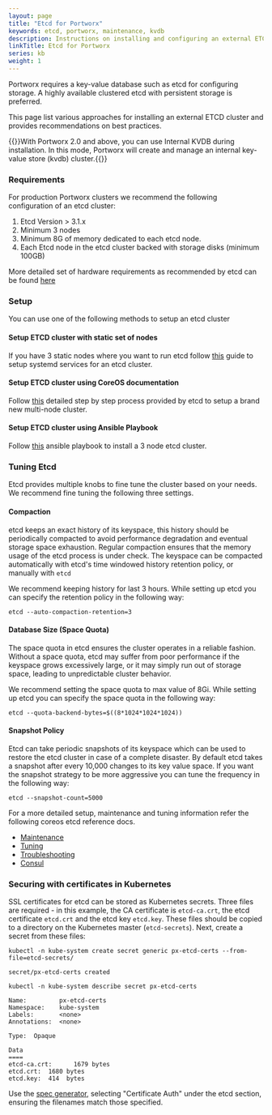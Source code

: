 ```yaml
---
layout: page
title: "Etcd for Portworx"
keywords: etcd, portworx, maintenance, kvdb
description: Instructions on installing and configuring an external ETCD cluster for Portworx
linkTitle: Etcd for Portworx
series: kb
weight: 1
---
```


Portworx requires a key-value database such as etcd for configuring storage. A highly available clustered etcd with persistent storage is preferred.

This page list various approaches for installing an external ETCD cluster and provides recommendations on best practices.

{{<info>}}With Portworx 2.0 and above, you can use Internal KVDB during installation. In this mode, Portworx will create and manage an internal key-value store (kvdb) cluster.{{</info>}}

### Requirements

For production Portworx clusters we recommend the following configuration of an etcd cluster:

1. Etcd Version > 3.1.x
2. Minimum 3 nodes
3. Minimum 8G of memory dedicated to each etcd node.
4. Each Etcd node in the etcd cluster backed with storage disks (minimum 100GB)

More detailed set of hardware requirements as recommended by etcd can be found [here](https://coreos.com/etcd/docs/latest/op-guide/hardware.html#example-hardware-configurations)

### Setup

You can use one of the following methods to setup an etcd cluster

#### Setup ETCD cluster with static set of nodes

If you have 3 static nodes where you want to run etcd follow [this](/reference/knowledge-base/etcd-quick-setup) guide to setup systemd services for an etcd cluster.

#### Setup ETCD cluster using CoreOS documentation

Follow [this](https://coreos.com/etcd/docs/latest/op-guide/clustering.html) detailed step by step process provided by etcd to setup a brand new multi-node cluster.

#### Setup ETCD cluster using Ansible Playbook

Follow [this](https://github.com/portworx/px-docs/blob/gh-pages/etcd/ansible/index.md) ansible playbook to install a 3 node etcd cluster.


### Tuning Etcd

Etcd provides multiple knobs to fine tune the cluster based on your needs. We recommend fine tuning the following three settings.

#### Compaction

etcd keeps an exact history of its keyspace, this history should be periodically compacted to avoid performance degradation and eventual storage space exhaustion. Regular compaction ensures that the memory usage of the etcd process is under check.
The keyspace can be compacted automatically with etcd's time windowed history retention policy, or manually with ``etcd``

We recommend keeping history for last 3 hours. While setting up etcd you can specify the retention policy in the following way:

```text
etcd --auto-compaction-retention=3
```

#### Database Size (Space Quota)

The space quota in etcd ensures the cluster operates in a reliable fashion. Without a space quota, etcd may suffer from poor performance if the keyspace grows excessively large, or it may simply run out of storage space, leading to unpredictable cluster behavior.

We recommend setting the space quota to max value of 8Gi. While setting up etcd you can specify the space quota in the following way:

```text
etcd --quota-backend-bytes=$((8*1024*1024*1024))
```

#### Snapshot Policy

Etcd can take periodic snapshots of its keyspace which can be used to restore the etcd cluster in case of a complete disaster. By default etcd takes a snapshot after every 10,000 changes to its key value space. If you want the snapshot strategy to be more aggressive you can tune the frequency in the following way:

```text
etcd --snapshot-count=5000
```

For a more detailed setup, maintenance and tuning information refer the following coreos etcd reference docs.

* [Maintenance](https://coreos.com/etcd/docs/latest/op-guide/maintenance.html)
* [Tuning](https://coreos.com/etcd/docs/latest/tuning.html)
* [Troubleshooting](https://coreos.com/etcd/docs/latest/op-guide/recovery.html)
* [Consul](https://www.consul.io/intro/getting-started/join.html) 

### Securing with certificates in Kubernetes

SSL certificates for etcd can be stored as Kubernetes secrets. Three files are required - in this example, the CA certificate is `etcd-ca.crt`, the etcd certificate `etcd.crt` and the etcd key `etcd.key`. These files should be copied to a directory on the Kubernetes master (`etcd-secrets`). Next, create a secret from these files:

```text
kubectl -n kube-system create secret generic px-etcd-certs --from-file=etcd-secrets/
```
```
secret/px-etcd-certs created
```
```text
kubectl -n kube-system describe secret px-etcd-certs
```
```
Name:         px-etcd-certs
Namespace:    kube-system
Labels:       <none>
Annotations:  <none>

Type:  Opaque

Data
====
etcd-ca.crt:      1679 bytes
etcd.crt:  1680 bytes
etcd.key:  414  bytes
```

Use the [spec generator](https://install.portworx.com/), selecting "Certificate Auth" under the etcd section, ensuring the filenames match those specified.
